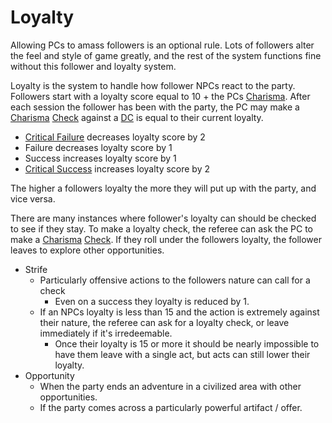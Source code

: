 # Loyalty

Allowing PCs to amass followers is an optional rule. Lots of followers alter the feel and style of game greatly, and the rest of the system functions fine without this follower and loyalty system. 

Loyalty is the system to handle how follower NPCs react to the party. Followers start with a loyalty score equal to 10 + the PCs [Charisma](../Player%20Character%20Components/Chosen%20Statistics/Charisma.md). After each session the follower has been with the party, the PC may make a [Charisma](../Player%20Character%20Components/Chosen%20Statistics/Charisma.md) [Check](../Game%20Structure/Check.md) against a [DC](../Game%20Structure/DC.md) is equal to their current loyalty. 
- [Critical Failure](../Dice%20Rolls/Critical%20Failure.md) decreases loyalty score by 2
- Failure decreases loyalty score by 1
- Success increases loyalty score by 1
- [Critical Success](../Dice%20Rolls/Critical%20Success.md) increases loyalty score by 2

The higher a followers loyalty the more they will put up with the party, and vice versa.

There are many instances where follower's loyalty can should be checked to see if they stay. To make a loyalty check, the referee can ask the PC to make a [Charisma](../Player%20Character%20Components/Chosen%20Statistics/Charisma.md) [Check](../Game%20Structure/Check.md). If they roll under the followers loyalty, the follower leaves to explore other opportunities.
- Strife
	- Particularly offensive actions to the followers nature can call for a check
		- Even on a success they loyalty is reduced by 1. 
	- If an NPCs loyalty is less than 15 and the action is extremely against their nature, the referee can ask for a loyalty check, or leave immediately if it's irredeemable. 
		- Once their loyalty is 15 or more it should be nearly impossible to have them leave with a single act, but acts can still lower their loyalty.
- Opportunity
	- When the party ends an adventure in a civilized area with other opportunities.
	- If the party comes across a particularly powerful artifact / offer.